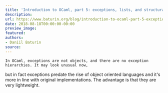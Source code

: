 ```yaml
---
title: 'Introduction to OCaml, part 5: exceptions, lists, and structural recursion'
description:
url: https://www.baturin.org/blog/introduction-to-ocaml-part-5-exceptions-lists-and-structural-recursion
date: 2018-08-18T00:00:00-00:00
preview_image:
featured:
authors:
- Daniil Baturin
source:
---
```



    In OCaml, exceptions are not objects, and there are no exception hierarchies. It may look unusual now,
but in fact exceptions predate the rise of object oriented languages and it's more in line with original
implementations. The advantage is that they are very lightweight.
    
